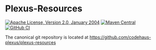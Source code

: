 Plexus-Resources
===============

[![Apache License, Version 2.0, January 2004](https://img.shields.io/github/license/codehaus-plexus/plexus-resources.svg?label=License)](http://www.apache.org/licenses/)
[![Maven Central](https://img.shields.io/maven-central/v/org.codehaus.plexus/plexus-resources.svg?label=Maven%20Central)](https://search.maven.org/artifact/org.codehaus.plexus/plexus-resources)
[![GitHub CI](https://github.com/codehaus-plexus/plexus-resources/actions/workflows/maven.yml/badge.svg)](https://github.com/codehaus-plexus/plexus-resources/actions/workflows/maven.yml)

The canonical git repository is located at https://github.com/codehaus-plexus/plexus-resources
